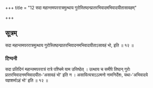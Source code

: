 +++
title = "12 सदा महान्तमपररात्रमुत्थाय गुरोस्तिष्ठन्प्रातरभिवादमभिवादयीतासावहम्"

+++
## सूत्रम्
सदा महान्तमपररात्रमुत्थाय गुरोस्तिष्ठन्प्रातरभिवादनमभिवादयीताऽसावहं भो, इति ॥ १२ ॥  
### टिप्पनी
सदा प्रतिदिनं महान्तमपररात्रं रात्रे पश्चिमे याम उत्तिष्ठेत् । उत्थाय च समीपे तिष्ठन् गुरोः प्रातरभिवादनमभिवादयीत-'असावहं भो' इति न । असावित्यत्राऽऽत्मनो नामनिर्देशः, यथा-'अभिवादये यज्ञशर्माऽहं भो' इति ॥ १२ ॥
